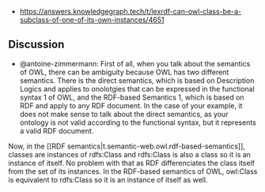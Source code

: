 
- https://answers.knowledgegraph.tech/t/lexrdf-can-owl-class-be-a-subclass-of-one-of-its-own-instances/4651

## Discussion

- @antoine-zimmermann: First of all, when you talk about the semantics of OWL, there can be ambiguity because OWL has two different semantics. There is the direct semantics, which is based on Description Logics and applies to onolotgies that can be expressed in the functional syntax 1 of OWL, and the RDF-based Semantics 1, which is based on RDF and apply to any RDF document. In the case of your example, it does not make sense to talk about the direct semantics, as your ontology is not valid according to the functional syntax, but it represents a valid RDF document.

Now, in the [[RDF semantics|t.semantic-web.owl.rdf-based-semantics]], classes are instances of rdfs:Class and rdfs:Class is also a class so it is an instance of itself. No problem with that as RDF differenciates the class itself from the set of its instances. In the RDF-based semantics of OWL, owl:Class is equivalent to rdfs:Class so it is an instance of itself as well.